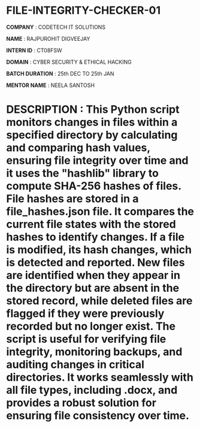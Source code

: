 # FILE-INTEGRITY-CHECKER-01

**COMPANY** : CODETECH IT SOLUTIONS 

**NAME** : RAJPUROHIT DIGVEEJAY

**INTERN ID** : CT08FSW

**DOMAIN** : CYBER SECURITY & ETHICAL HACKING 

**BATCH DURATION** : 25th DEC TO 25th JAN

**MENTOR NAME** : NEELA SANTOSH 

# DESCRIPTION : This Python script monitors changes in files within a specified directory by calculating and comparing hash values, ensuring file integrity over time and it uses the "hashlib" library to compute SHA-256 hashes of files. File hashes are stored in a file_hashes.json file. It compares the current file states with the stored hashes to identify changes. If a file is modified, its hash changes, which is detected and reported. New files are identified when they appear in the directory but are absent in the stored record, while deleted files are flagged if they were previously recorded but no longer exist. The script is useful for verifying file integrity, monitoring backups, and auditing changes in critical directories. It works seamlessly with all file types, including .docx, and provides a robust solution for ensuring file consistency over time.
